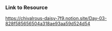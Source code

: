 ### Link to Resource
https://chivalrous-daisy-7f9.notion.site/Day-03-828f585656504a318ae93aa59d524d54